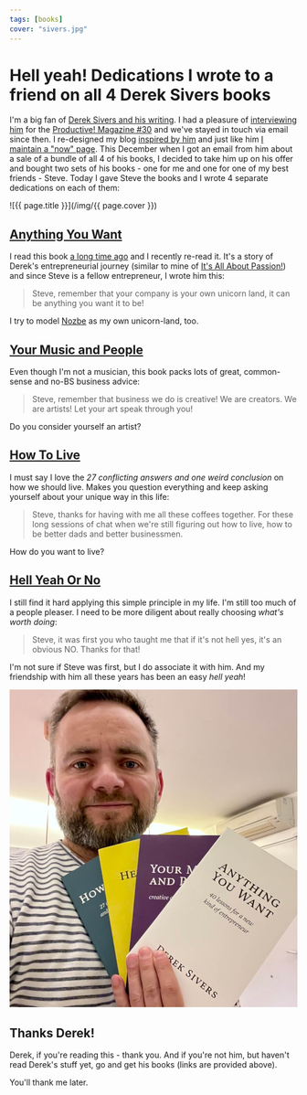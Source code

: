 ```yaml
---
tags: [books]
cover: "sivers.jpg"
---
```


# Hell yeah! Dedications I wrote to a friend on all 4 Derek Sivers books

I'm a big fan of [Derek Sivers and his writing](/anything-you-want/). I had a pleasure of [interviewing him](/derek-sivers/) for the [Productive! Magazine #30](/prodmag-30/) and we've stayed in touch via email since then. I re-designed my blog [inspired by him](/new/) and just like him [I maintain a "now" page](/now/). This December when I got an email from him about a sale of a bundle of all 4 of his books, I decided to take him up on his offer and bought two sets of his books - one for me and one for one of my best friends - Steve. Today I gave Steve the books and I wrote 4 separate dedications on each of them:

<!--More-->

![{{ page.title }}](/img/{{ page.cover }})

## [Anything You Want](https://sive.rs/a)

I read this book [a long time ago](/anything-you-want/) and I recently re-read it. It's a story of Derek's entrepreneurial journey (similar to mine of [It's All About Passion!](/passion/)) and since Steve is a fellow entrepreneur, I wrote him this:

> Steve, remember that your company is your own unicorn land, it can be anything you want it to be!

I try to model [Nozbe][n] as my own unicorn-land, too.

## [Your Music and People](https://sive.rs/m)

Even though I'm not a musician, this book packs lots of great, common-sense and no-BS business advice:

> Steve, remember that business we do is creative! We are creators. We are artists! Let your art speak through you!

Do you consider yourself an artist?

## [How To Live](https://sive.rs/h)

I must say I love the *27 conflicting answers and one weird conclusion* on how we should live. Makes you question everything and keep asking yourself about your unique way in this life:

> Steve, thanks for having with me all these coffees together. For these long sessions of chat when we're still figuring out how to live, how to be better dads and better businessmen.

How do you want to live?

## [Hell Yeah Or No](https://sive.rs/n)

I still find it hard applying this simple principle in my life. I'm still too much of a people pleaser. I need to be more diligent about really choosing *what's worth doing*:

> Steve, it was first you who taught me that if it's not hell yes, it's an obvious NO. Thanks for that!

I'm not sure if Steve was first, but I do associate it with him. And my friendship with him all these years has been an easy *hell yeah*!

![{{ page.title }} 2](/img/sivers-2.jpg)

## Thanks Derek!

Derek, if you're reading this - thank you. And if you're not him, but haven't read Derek's stuff yet, go and get his books (links are provided above).

You'll thank me later.

[n]: https://michael.gratis/nozbe
[np]: https://michael.gratis/nozbepersonal